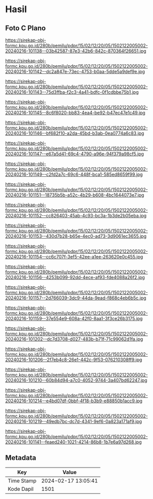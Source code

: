 # Hasil

## Foto C Plano

https://sirekap-obj-formc.kpu.go.id/280b/pemilu/pdpr/15/02/12/20/05/1502122005002-20240216-101138--03b42587-87e3-42b6-842c-870364f26651.jpg

https://sirekap-obj-formc.kpu.go.id/280b/pemilu/pdpr/15/02/12/20/05/1502122005002-20240216-101142--dc2a847e-73ec-4753-b0aa-5dde5a9def9e.jpg

https://sirekap-obj-formc.kpu.go.id/280b/pemilu/pdpr/15/02/12/20/05/1502122005002-20240216-101143--75d3ffba-f2c3-4a41-bdfc-0f1cdbbe75b1.jpg

https://sirekap-obj-formc.kpu.go.id/280b/pemilu/pdpr/15/02/12/20/05/1502122005002-20240216-101145--8c6f8020-bb83-4ea4-be92-b47ec47e1c49.jpg

https://sirekap-obj-formc.kpu.go.id/280b/pemilu/pdpr/15/02/12/20/05/1502122005002-20240216-101146--bf682f10-a2da-45bd-b3ab-0ea0774a6c83.jpg

https://sirekap-obj-formc.kpu.go.id/280b/pemilu/pdpr/15/02/12/20/05/1502122005002-20240216-101147--e67a5d41-69c4-4790-a96e-94f379a98cf5.jpg

https://sirekap-obj-formc.kpu.go.id/280b/pemilu/pdpr/15/02/12/20/05/1502122005002-20240216-101149--c2fd2a7c-69c6-448f-bca1-585ed8659f99.jpg

https://sirekap-obj-formc.kpu.go.id/280b/pemilu/pdpr/15/02/12/20/05/1502122005002-20240216-101151--18735b5b-a52c-4b29-b608-4bc1644073e7.jpg

https://sirekap-obj-formc.kpu.go.id/280b/pemilu/pdpr/15/02/12/20/05/1502122005002-20240216-101152--cc826403-45ab-4c93-bc3a-1b3de2b05eba.jpg

https://sirekap-obj-formc.kpu.go.id/280b/pemilu/pdpr/15/02/12/20/05/1502122005002-20240216-101153--430d7b28-b65e-4ec0-ad73-3d9061ec3655.jpg

https://sirekap-obj-formc.kpu.go.id/280b/pemilu/pdpr/15/02/12/20/05/1502122005002-20240216-101154--cc6c707f-3ef5-42ee-a1ee-263620e0c455.jpg

https://sirekap-obj-formc.kpu.go.id/280b/pemilu/pdpr/15/02/12/20/05/1502122005002-20240216-101156--4253b099-92dd-4ece-af93-fde4088a26f2.jpg

https://sirekap-obj-formc.kpu.go.id/280b/pemilu/pdpr/15/02/12/20/05/1502122005002-20240216-101157--2d766039-3dc9-44da-9ead-f868c4eb6b5c.jpg

https://sirekap-obj-formc.kpu.go.id/280b/pemilu/pdpr/15/02/12/20/05/1502122005002-20240216-101159--37e554e9-608a-42f0-8aa1-3f3ce26b3175.jpg

https://sirekap-obj-formc.kpu.go.id/280b/pemilu/pdpr/15/02/12/20/05/1502122005002-20240216-101202--dc7d3708-d027-483b-b71f-71c99062d1fa.jpg

https://sirekap-obj-formc.kpu.go.id/280b/pemilu/pdpr/15/02/12/20/05/1502122005002-20240216-101206--2f7eb4c8-26e1-442c-9f53-076210308ff9.jpg

https://sirekap-obj-formc.kpu.go.id/280b/pemilu/pdpr/15/02/12/20/05/1502122005002-20240216-101210--60b84d94-a7c0-4052-9744-3a407bd62247.jpg

https://sirekap-obj-formc.kpu.go.id/280b/pemilu/pdpr/15/02/12/20/05/1502122005002-20240216-101214--e4bd07df-0bbf-4f18-b3b9-e88850b1acc9.jpg

https://sirekap-obj-formc.kpu.go.id/280b/pemilu/pdpr/15/02/12/20/05/1502122005002-20240216-101219--49edb7bc-dc7d-4341-9ef6-0a823a171af9.jpg

https://sirekap-obj-formc.kpu.go.id/280b/pemilu/pdpr/15/02/12/20/05/1502122005002-20240216-101141--feaed240-1021-4214-86b8-1b7e6a97d268.jpg


## Metadata

| Key        | Value               |
| ---------- | ------------------- |
| Time Stamp | 2024-02-17 13:05:41 |
| Kode Dapil | 1501                |




